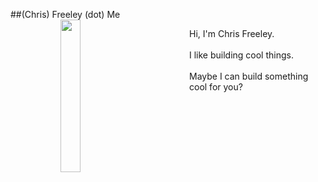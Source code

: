 ##(Chris) Freeley (dot) Me
<br>
<img src="http://www.freeley.me/images/Freeley_Chris.jpg" style="float: left; margin: 0px 80px"
width="25%" height="25%" />
<div align="left" margin="250px">
    Hi, I'm Chris Freeley. 
    <br />
    <br>I like building cool things.</h4>
    <br />
    <br>Maybe I can build something cool for you?</h4>
</div>
